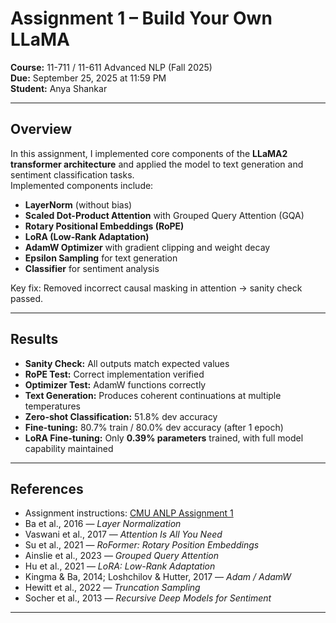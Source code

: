 # Assignment 1 – Build Your Own LLaMA

**Course:** 11-711 / 11-611 Advanced NLP (Fall 2025)  
**Due:** September 25, 2025 at 11:59 PM  
**Student:** Anya Shankar  

---

## Overview

In this assignment, I implemented core components of the **LLaMA2 transformer architecture** and applied the model to text generation and sentiment classification tasks.  
Implemented components include:

- **LayerNorm** (without bias)  
- **Scaled Dot-Product Attention** with Grouped Query Attention (GQA)  
- **Rotary Positional Embeddings (RoPE)**  
- **LoRA (Low-Rank Adaptation)**  
- **AdamW Optimizer** with gradient clipping and weight decay  
- **Epsilon Sampling** for text generation  
- **Classifier** for sentiment analysis  

Key fix: Removed incorrect causal masking in attention → sanity check passed.  

---

## Results

- **Sanity Check:** All outputs match expected values  
- **RoPE Test:** Correct implementation verified  
- **Optimizer Test:** AdamW functions correctly  
- **Text Generation:** Produces coherent continuations at multiple temperatures  
- **Zero-shot Classification:** 51.8% dev accuracy  
- **Fine-tuning:** 80.7% train / 80.0% dev accuracy (after 1 epoch)  
- **LoRA Fine-tuning:** Only **0.39% parameters** trained, with full model capability maintained  

---

## References

- Assignment instructions: [CMU ANLP Assignment 1](https://cmu-l3.github.io/anlp-fall2025/assignments/assignment1)  
- Ba et al., 2016 — *Layer Normalization*  
- Vaswani et al., 2017 — *Attention Is All You Need*  
- Su et al., 2021 — *RoFormer: Rotary Position Embeddings*  
- Ainslie et al., 2023 — *Grouped Query Attention*  
- Hu et al., 2021 — *LoRA: Low-Rank Adaptation*  
- Kingma & Ba, 2014; Loshchilov & Hutter, 2017 — *Adam / AdamW*  
- Hewitt et al., 2022 — *Truncation Sampling*  
- Socher et al., 2013 — *Recursive Deep Models for Sentiment* 

---

